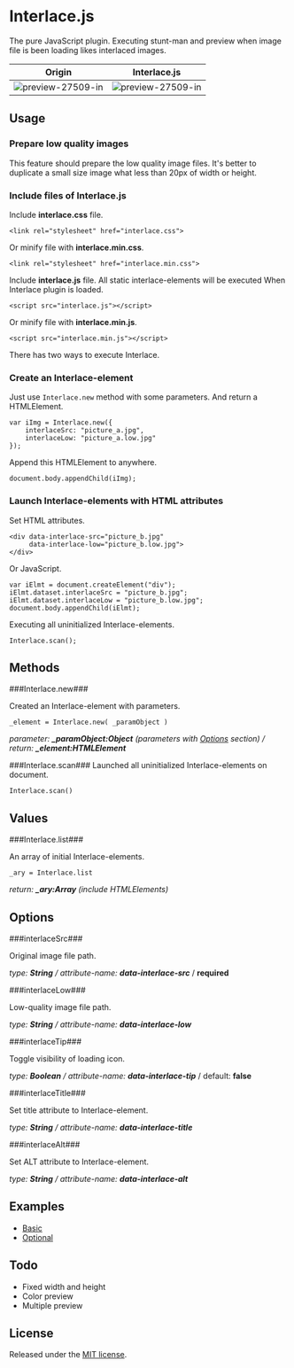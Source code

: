 # Interlace.js
The pure JavaScript plugin. Executing stunt-man and preview when image file is been loading likes interlaced images.

Origin | Interlace.js
---- | ----
![preview-27509-in](http://i.imgur.com/pcEnVuR.gif) | ![preview-27509-in](http://i.imgur.com/VYE3MhG.gif)

## Usage

### Prepare low quality images

This feature should prepare the low quality image files. It's better to duplicate a small size image what less than 20px of width or height.

### Include files of Interlace.js 

Include **interlace.css** file.

```
<link rel="stylesheet" href="interlace.css">
```

Or minify file with **interlace.min.css**.

```
<link rel="stylesheet" href="interlace.min.css">
```

Include **interlace.js** file. All static interlace-elements will be executed When Interlace plugin is loaded.

```
<script src="interlace.js"></script>
```

Or minify file with **interlace.min.js**.

```
<script src="interlace.min.js"></script>
```

There has two ways to execute Interlace.

### Create an Interlace-element

Just use ```Interlace.new``` method with some parameters. And return a HTMLElement.

```
var iImg = Interlace.new({
	interlaceSrc: "picture_a.jpg",
	interlaceLow: "picture_a.low.jpg"
});
```

Append this HTMLElement to anywhere.

```
document.body.appendChild(iImg);
```

### Launch Interlace-elements with HTML attributes

Set HTML attributes.

```
<div data-interlace-src="picture_b.jpg"
	 data-interlace-low="picture_b.low.jpg">
</div>
```

Or JavaScript.

```
var iElmt = document.createElement("div");
iElmt.dataset.interlaceSrc = "picture_b.jpg";
iElmt.dataset.interlaceLow = "picture_b.low.jpg";
document.body.appendChild(iElmt);
```

Executing all uninitialized Interlace-elements.

```
Interlace.scan();
```

## Methods


###Interlace.new###

Created an Interlace-element with parameters.

```
_element = Interlace.new( _paramObject )
```
_parameter: **\_paramObject:Object** (parameters with [Options](#options) section) / return: **\_element:HTMLElement**_


###Interlace.scan###
Launched all uninitialized Interlace-elements on document.

```
Interlace.scan()
```

## Values
###Interlace.list###

An array of initial Interlace-elements.

```
_ary = Interlace.list
```
_return: **\_ary:Array** (include HTMLElements)_ 


## Options

###interlaceSrc###
 
Original image file path.

_type: **String** / attribute-name: **data-interlace-src**_ / **required**

###interlaceLow###

Low-quality image file path.

_type: **String** / attribute-name: **data-interlace-low**_

###interlaceTip###

Toggle visibility of loading icon.

_type: **Boolean** / attribute-name: **data-interlace-tip**_ / default: **false**

###interlaceTitle###

Set title attribute to Interlace-element.

_type: **String** / attribute-name: **data-interlace-title**_

###interlaceAlt###

Set ALT attribute to Interlace-element.

_type: **String** / attribute-name: **data-interlace-alt**_

## Examples

* [Basic](http://wildtyto.github.io/Interlace.js/examples/basic.html)
* [Optional](http://wildtyto.github.io/Interlace.js/examples/optional.html)

## Todo

* Fixed width and height
* Color preview
* Multiple preview

## License
Released under the <a href="http://www.opensource.org/licenses/MIT">MIT license</a>.